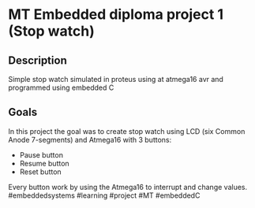 # MT Embedded diploma project 1 (Stop watch)
## Description
 Simple stop watch simulated in proteus using at atmega16 avr and programmed using embedded C <br>
  ## Goals
 In this project the goal was to create stop watch using LCD (six Common Anode 7-segments) and Atmega16 with 3 buttons:
 <ul>
 <li>Pause button</li>
 <li>Resume button</li>
 <li>Reset button</li>
 </ul>
 Every button work by using the Atmega16 to interrupt and change values.<br>
#embeddedsystems #learning #project #MT #embeddedC
